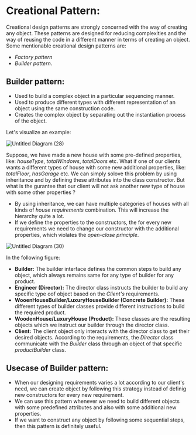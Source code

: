 
# Creational Pattern:
Creational design patterns are strongly concerned with the way of creating any object. These patterns are designed for reducing complexities and the way of reusing the code in a different manner in terms of creating an object. <br/>
Some mentionable creational design patterns are: 
- *Factory pattern*
- *Builder pattern*. 

## Builder pattern:
- Used to build a complex object in a particular sequencing manner.
- Used to produce different types with different representation of an object using the same construction code.
- Creates the complex object by separating out the instantiation process of the object.

Let's visualize an example: <br/>

![Untitled Diagram (28)](https://github.com/Asibul-40/Some-useful-Design-Patterns/assets/77221075/07fba960-55d4-4e00-b87b-bacc1e4b131f)


Suppose, we have made a new house with some pre-defined properties, like: *houseType*, *totalWindows*, *totalDoors* etc. What if one of our clients wants a different types of house with some new additional properties, like: *totalFloor*, *hasGarage* etc. We can simply solove this problem by using inheritance and by defining these attributes into the class constructor.
But what is the gurantee that our client will not ask another new type of house with some other properties ?
- By using inheritance, we can have multiple categories of houses with all kinds of *house requirements* combination. This will increase the hierarchy quite a lot.
- If we define the properties to the constructors, the for every new requirements we need to change our constructor with the additional properties, which violates the *open-close principle*.

![Untitled Diagram (30)](https://github.com/Asibul-40/Some-useful-Design-Patterns/assets/77221075/df7cb762-636a-4801-8b8d-d9533396c60a)

In the following figure: <br/>
- **Builder:** The builder interface defines the common steps to build any object, which always remains same for any type of builder for any product.
- **Engineer (Director):** The director class instructs the builder to build any specific type oof object based on the *Client's* requirements.
- **WooenHouseBuilder/LuxuryHouseBuilder (Concrete Builder):** These different types of builder classes provide different instructions to build the required product.
- **WoodenHouse/LuxuryHouse (Product):** These classes are the resulting objects which we instruct our builder through the director class.
- **Client:** The client object only interacts with the director class to get their desired objects. According to the requirements, the *Director* class communicate with the *Builder* class through an object of that specific *productBuilder* class.


## Usecase of Builder pattern:
- When our designing requirements varies a lot according to our client's need, we can create object by following this strategy instead of definig new constructors for every new requirement.
- We can use this pattern whenever we need to build different objects with some predefined attributes and also with some additional new properties.
- If we want to construct any object by following some sequential steps, then this pattern is definitely useful.



